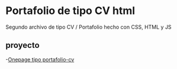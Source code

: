 # Portafolio de tipo CV html

Segundo archivo de tipo CV / Portafolio hecho con CSS, HTML y JS

## proyecto

-[Onepage tipo portafolio-cv](https://jaaiirr.github.io/portafolio-cv-eddy/portfolio-cv-figma)

